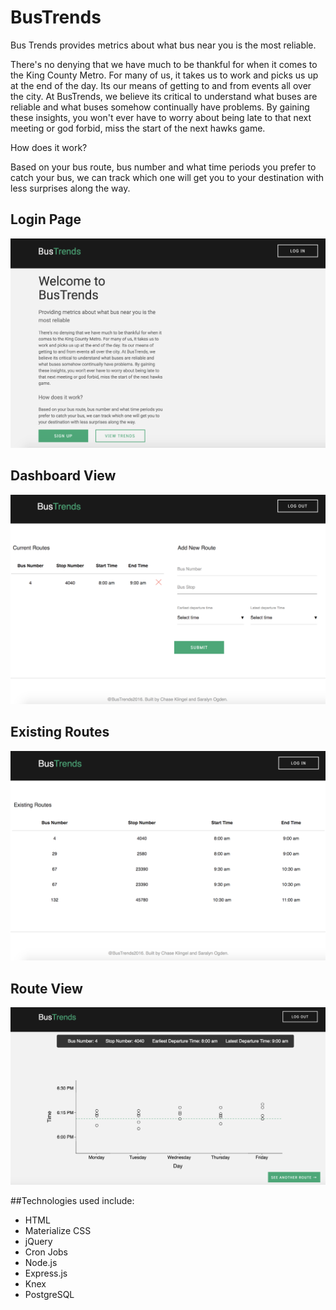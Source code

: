 # BusTrends

Bus Trends provides metrics about what bus near you is the most reliable.

There's no denying that we have much to be thankful for when it comes to the King County Metro. For many of us, it takes us to work and picks us up at the end of the day. Its our means of getting to and from events all over the city. At BusTrends, we believe its critical to understand what buses are reliable and what buses somehow continually have problems. By gaining these insights, you won't ever have to worry about being late to that next meeting or god forbid, miss the start of the next hawks game.

How does it work?

Based on your bus route, bus number and what time periods you prefer to catch your bus, we can track which one will get you to your destination with less surprises along the way.

## Login Page
![Login](./README-img/login-page.png?raw=true "Login Page")

## Dashboard View
![Dashboard](./README-img/dashboard.png?raw=true "Dashboard View")

## Existing Routes
![Existing Routes](./README-img/existing-routes.png?raw=true "Existing Routes")

## Route View
![Route View](./README-img/route-view.png?raw=true "Route View")

##Technologies used include:

* HTML
* Materialize CSS
* jQuery
* Cron Jobs
* Node.js
* Express.js
* Knex
* PostgreSQL
